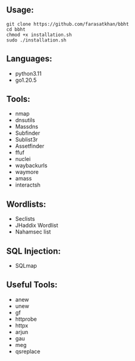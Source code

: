## Usage:

```
git clone https://github.com/farasatkhan/bbht
cd bbht
chmod +x installation.sh
sudo ./installation.sh
```

## Languages:

- python3.11
- go1.20.5

## Tools:

- nmap
- dnsutils
- Massdns
- Subfinder
- Sublist3r
- Assetfinder
- ffuf
- nuclei
- waybackurls
- waymore
- amass
- interactsh

## Wordlists:

- Seclists
- JHaddix Wordlist
- Nahamsec list

## SQL Injection:

- SQLmap

## Useful Tools:

- anew
- unew
- gf
- httprobe
- httpx
- arjun
- gau
- meg
- qsreplace
